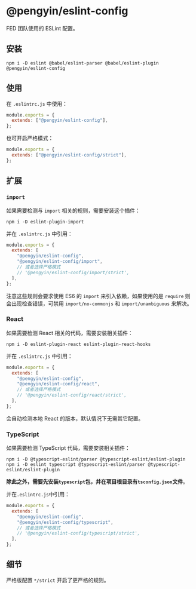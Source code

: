 # @pengyin/eslint-config

FED 团队使用的 ESLint 配置。

## 安装

```shell
npm i -D eslint @babel/eslint-parser @babel/eslint-plugin @pengyin/eslint-config
```

## 使用

在 `.eslintrc.js` 中使用：

```js
module.exports = {
  extends: ["@pengyin/eslint-config"],
};
```

也可开启严格模式：

```js
module.exports = {
  extends: ["@pengyin/eslint-config/strict"],
};
```

## 扩展

### `import`

如果需要检测与 `import` 相关的规则，需要安装这个插件：

```shell
npm i -D eslint-plugin-import
```

并在 `.eslintrc.js` 中引用：

```js
module.exports = {
  extends: [
    "@pengyin/eslint-config",
    "@pengyin/eslint-config/import",
    // 或者选择严格模式
    // '@pengyin/eslint-config/import/strict',
  ],
};
```

注意这些规则会要求使用 ES6 的 `import` 来引入依赖，如果使用的是 `require` 则会出现检查错误，可禁用 `import/no-commonjs` 和 `import/unambiguous` 来解决。

### React

如果需要检测 React 相关的代码，需要安装相关插件：

```shell
npm i -D eslint-plugin-react eslint-plugin-react-hooks
```

并在 `.eslintrc.js` 中引用：

```js
module.exports = {
  extends: [
    "@pengyin/eslint-config",
    "@pengyin/eslint-config/react",
    // 或者选择严格模式
    // '@pengyin/eslint-config/react/strict',
  ],
};
```

会自动检测本地 React 的版本，默认情况下无需其它配置。

### TypeScript

如果需要检测 TypeScript 代码，需要安装相关插件：

```shell
npm i -D @typescript-eslint/parser @typescript-eslint/eslint-plugin
npm i -D eslint typescript @typescript-eslint/parser @typescript-eslint/eslint-plugin
```

**除此之外，需要先安装`typescript`包，并在项目根目录有`tsconfig.json`文件**。

并在`.eslintrc.js`中引用：

```js
module.exports = {
  extends: [
    "@pengyin/eslint-config",
    "@pengyin/eslint-config/typescript",
    // 或者选择严格模式
    // '@pengyin/eslint-config/typescript/strict',
  ],
};
```

## 细节

严格版配置 `*/strict` 开启了更严格的规则。

